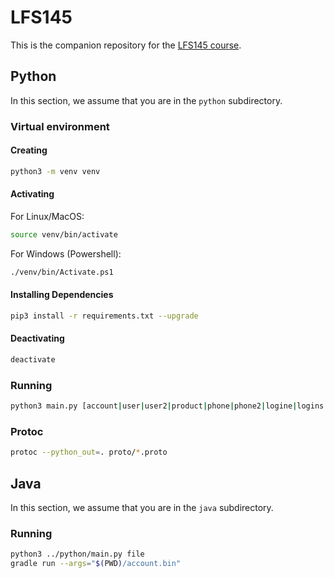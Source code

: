 # LFS145

This is the companion repository for the [LFS145 course](https://training.linuxfoundation.org/training/introduction-to-protocol-buffers-lfs145/).

## __Python__

In this section, we assume that you are in the `python` subdirectory.

### Virtual environment

#### __Creating__

```bash
python3 -m venv venv
```

#### __Activating__

For Linux/MacOS:

```bash
source venv/bin/activate
```

For Windows (Powershell):

```bash
./venv/bin/Activate.ps1
```

#### __Installing Dependencies__

```bash
pip3 install -r requirements.txt --upgrade
```

#### __Deactivating__

```bash
deactivate
```

### Running

```bash
python3 main.py [account|user|user2|product|phone|phone2|logine|logins|any|duration|duration2|time|fm|fm2|struct|struct2|wrapper|json|file]
```

### Protoc

```bash
protoc --python_out=. proto/*.proto
```

## __Java__

In this section, we assume that you are in the `java` subdirectory.

### Running

```bash
python3 ../python/main.py file
gradle run --args="$(PWD)/account.bin"
```